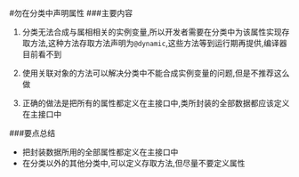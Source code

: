 #勿在分类中声明属性
###主要内容
1. 分类无法合成与属相相关的实例变量,所以开发者需要在分类中为该属性实现存取方法,这种方法存取方法声明为`@dynamic`,这些方法等到运行期再提供,编译器目前看不到

2. 使用关联对象的方法可以解决分类中不能合成实例变量的问题,但是不推荐这么做

3. 正确的做法是把所有的属性都定义在主接口中,类所封装的全部数据都应该定义在主接口中

###要点总结
* 把封装数据所用的全部属性都定义在主接口中
* 在分类以外的其他分类中,可以定义存取方法,但尽量不要定义属性